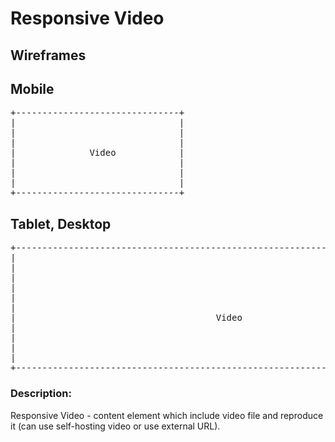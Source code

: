 # **Responsive Video**

## Wireframes

## Mobile


<pre>
+-------------------------------+
|                               |
|                               |
|                               |
|              Video            |
|                               |
|                               |
|                               |
+-------------------------------+
</pre>


## Tablet, Desktop
<pre>
+--------------------------------------------------------------------------------+
|                                                                                |
|                                                                                |
|                                                                                |
|                                                                                |
|                                                                                |
|                                                                                |
|                                      Video                                     |
|                                                                                |
|                                                                                |
|                                                                                |
|                                                                                |
+--------------------------------------------------------------------------------+
</pre>
### Description:
Responsive Video - content element which include video file and reproduce it (can use self-hosting video or use external URL).